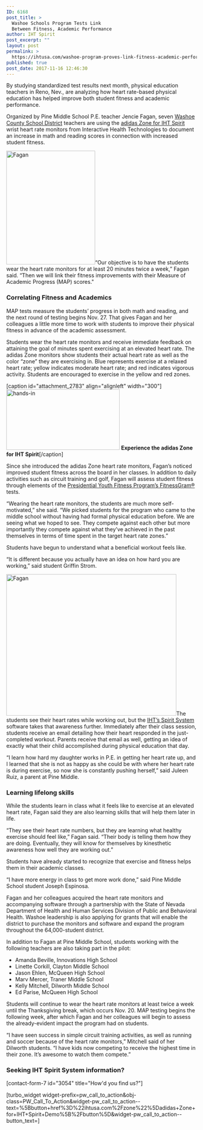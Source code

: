 ```yaml
---
ID: 6168
post_title: >
  Washoe Schools Program Tests Link
  Between Fitness, Academic Performance
author: IHT Spirit
post_excerpt: ""
layout: post
permalink: >
  https://ihtusa.com/washoe-program-proves-link-fitness-academic-performance/
published: true
post_date: 2017-11-16 12:46:30
---
```

<span style="font-weight: 400;">By studying standardized test results next month, physical education teachers in Reno, Nev., are analyzing how heart rate-based physical education has helped improve both student fitness and academic performance.</span>

<span style="font-weight: 400;">Organized by Pine Middle School P.E. teacher Jencie Fagan, seven </span><a href="https://www.washoeschools.net/"><span style="font-weight: 400;">Washoe County School District</span></a><span style="font-weight: 400;"> teachers are using the <a href="http://ihtusa.com/zone">adidas Zone for IHT Spirit</a> wrist heart rate monitors from Interactive Health Technologies to document an increase in math and reading scores in connection with increased student fitness.   </span>

<span style="font-weight: 400;"><a href="https://ihtusa.com/wp-content/uploads/2017/11/WASHOE1.jpg"><img class="alignleft size-medium wp-image-6171" src="https://ihtusa.com/wp-content/uploads/2017/11/WASHOE1-235x300.jpg" alt="Fagan" width="235" height="300" /></a>“Our objective is to have the students wear the heart rate monitors for at least 20 minutes twice a week,” Fagan said. “Then we will link their fitness improvements with their Measure of Academic Progress (MAP) scores." </span><!--more-->
<h3>Correlating Fitness and Academics</h3>
<span style="font-weight: 400;">MAP tests measure the students’ progress in both math and reading, and the next round of testing begins Nov. 27. That gives Fagan and her colleagues a little more time to work with students to improve their physical fitness in advance of the academic assessment. </span>

<span style="font-weight: 400;">Students wear the heart rate monitors and receive immediate feedback on attaining the goal of minutes spent exercising at an elevated heart rate. The adidas Zone monitors show students their actual heart rate as well as the color “zone” they are exercising in. Blue represents exercise at a relaxed heart rate; yellow indicates moderate heart rate; and red indicates vigorous activity. Students are encouraged to exercise in the yellow and red zones.</span>

[caption id="attachment_2783" align="alignleft" width="300"]<a href="https://vimeo.com/179769093"><img class="wp-image-2783 size-medium" src="https://ihtusa.com/wp-content/uploads/2016/11/hands-in-300x160.jpg" alt="hands-in" width="300" height="160" /></a> <strong>Experience the adidas Zone for IHT Spirit</strong>[/caption]

<span style="font-weight: 400;">Since she introduced the adidas Zone heart rate monitors, Fagan’s noticed improved student fitness across the board in her classes. In addition to daily activities such as circuit training and golf, Fagan will assess student fitness through elements of the </span><a href="https://www.pyfp.org/" target="_blank" rel="nofollow noopener"><span style="font-weight: 400;">Presidential Youth Fitness Program’s FitnessGram®</span></a><span style="font-weight: 400;"> tests.</span>

<span style="font-weight: 400;">“Wearing the heart rate monitors, the students are much more self-motivated,” she said. “We picked students for the program who came to the middle school without having had formal physical education before. We are seeing what we hoped to see. They compete against each other but more importantly they compete against what they’ve achieved in the past themselves in terms of time spent in the target heart rate zones.”</span>
<p style="text-align: left;"><span style="font-weight: 400;">Students have begun to understand what a beneficial workout feels like.</span></p>
<p style="text-align: left;"><span style="font-weight: 400;">“It is different because you actually have an idea on how hard you are working,” said student Griffin Strom.</span></p>
<p style="text-align: left;"><span style="font-weight: 400;"><a href="https://ihtusa.com/wp-content/uploads/2017/11/WASHOE6.jpg"><img class="alignright wp-image-6170" src="https://ihtusa.com/wp-content/uploads/2017/11/WASHOE6-300x249.jpg" alt="Fagan" width="450" height="373" /></a>The students see their heart rates while working out, but the </span><a href="https://ihtusa.com/spirit-system/"><span style="font-weight: 400;">IHT’s Spirit System</span></a><span style="font-weight: 400;"> software takes that awareness further. Immediately after their class session, students receive an email detailing how their heart responded in the just-completed workout. Parents receive that email as well, getting an idea of exactly what their child accomplished during physical education that day.</span></p>
<p style="text-align: left;"><span style="font-weight: 400;">“I learn how hard my daughter works in P.E. in getting her heart rate up, and I learned that she is not as happy as she could be with where her heart rate is during exercise, so now she is constantly pushing herself,” said Juleen Ruiz, a parent at Pine Middle.</span></p>

<h3>Learning lifelong skills</h3>
<p style="text-align: left;"><span style="font-weight: 400;">While the students learn in class what it feels like to exercise at an elevated heart rate, Fagan said they are also learning skills that will help them later in life.</span></p>
<p style="text-align: left;"><span style="font-weight: 400;">“They see their heart rate numbers, but they are learning what healthy exercise should feel like,” Fagan said. “Their body is telling them how they are doing. Eventually, they will know for themselves by kinesthetic awareness how well they are working out.”</span></p>
<p style="text-align: left;"><span style="font-weight: 400;">Students have already started to recognize that exercise and fitness helps them in their academic classes.</span></p>
<p style="text-align: left;"><span style="font-weight: 400;">“I have more energy in class to get more work done,” said Pine Middle School student Joseph Espinosa.</span></p>
<span style="font-weight: 400;">Fagan and her colleagues acquired the heart rate monitors and accompanying software through a partnership with the State of Nevada Department of Health and Human Services Division of Public and Behavioral Health. Washoe leadership is also applying for grants that will enable the district to purchase the monitors and software and expand the program throughout the 64,000-student district.</span>

<span style="font-weight: 400;">In addition to Fagan at Pine Middle School, students working with the following teachers are also taking part in the pilot:</span>
<ul>
 	<li style="font-weight: 400;"><span style="font-weight: 400;">Amanda Beville, Innovations High School </span></li>
 	<li style="font-weight: 400;"><span style="font-weight: 400;">Linette Corkill, Clayton Middle School</span></li>
 	<li style="font-weight: 400;"><span style="font-weight: 400;">Jason Ehlen, McQueen High School</span></li>
 	<li style="font-weight: 400;"><span style="font-weight: 400;">Marv Mercer, Traner Middle School</span></li>
 	<li style="font-weight: 400;"><span style="font-weight: 400;">Kelly Mitchell, Dilworth Middle School</span></li>
 	<li style="font-weight: 400;"><span style="font-weight: 400;">Ed Parise, McQueen High School</span></li>
</ul>
<span style="font-weight: 400;">Students will continue to wear the heart rate monitors at least twice a week until the Thanksgiving break, which occurs Nov. 20. MAP testing begins the following week, after which Fagan and her colleagues will begin to assess the already-evident impact the program had on students.</span>

<span style="font-weight: 400;">“I have seen success in simple circuit training activities, as well as running and soccer because of the heart rate monitors,” Mitchell said of her Dilworth students. “I have kids now competing to receive the highest time in their zone. It’s awesome to watch them compete.”</span>
<h3 class="article-newsletter-signup">Seeking IHT Spirit System information?</h3>
<p class="article-newsletter-signup">[contact-form-7 id="3054" title="How'd you find us?"]</p>
[turbo_widget widget-prefix=pw_call_to_action&obj-class=PW_Call_To_Action&widget-pw_call_to_action--text=%5Bbutton+href%3D%22ihtusa.com%2Fzone%22%5Dadidas+Zone+for+IHT+Spirit+Demo%5B%2Fbutton%5D&widget-pw_call_to_action--button_text=]